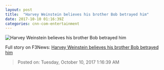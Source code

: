 ```yaml
---
layout: post
title:  "Harvey Weinstein believes his brother Bob betrayed him"
date: 2017-10-10 01:16:39Z
categories: cnn-com-entertainment
---
```


![Harvey Weinstein believes his brother Bob betrayed him](http://i2.cdn.turner.com/money/dam/assets/171009170036-weinstein-brothers-780x439.jpg)




Full story on F3News: [Harvey Weinstein believes his brother Bob betrayed him](http://www.f3nws.com/n/NxQcKH)

> Posted on: Tuesday, October 10, 2017 1:16:39 AM
